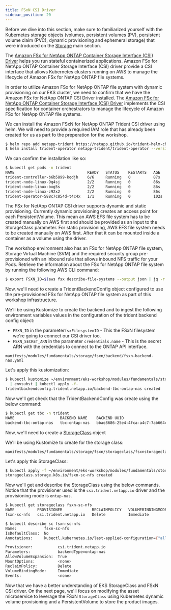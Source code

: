 ```yaml
---
title: FSxN CSI Driver
sidebar_position: 20
---
```


Before we dive into this section, make sure to familiarized yourself with the Kubernetes storage objects (volumes, persistent volumes (PV), persistent volume claim (PVC), dynamic provisioning and ephemeral storage) that were introduced on the [Storage](../index.md) main section.

The [Amazon FSx for NetApp ONTAP Container Storage Interface (CSI) Driver](https://github.com/NetApp/trident) helps you run stateful containerized applications. Amazon FSx for NetApp ONTAP Container Storage Interface (CSI) driver provide a CSI interface that allows Kubernetes clusters running on AWS to manage the lifecycle of Amazon FSx for NetApp ONTAP file systems.

In order to utilize Amazon FSx for NetApp ONTAP file system with dynamic provisioning on our EKS cluster, we need to confirm that we have the Amazon FSx for NetApp ONTAP CSI Driver installed. The [Amazon FSx for NetApp ONTAP Container Storage Interface (CSI) Driver](https://github.com/NetApp/trident) implements the CSI specification for container orchestrators to manage the lifecycle of Amazon FSx for NetApp ONTAP file systems.

We can install the Amazon FSxN for NetApp ONTAP Trident CSI driver using helm. We will need to provide a required IAM role that has already been created for us as part fo the preperation for the workshop. 
```bash
$ helm repo add netapp-trident https://netapp.github.io/trident-helm-chart
$ helm install trident-operator netapp-trident/trident-operator --version 100.2410.0 --namespace trident --create-namespace --wait
```


We can confirm the installation like so:

```bash
$ kubectl get pods -n trident
NAME                                READY   STATUS    RESTARTS   AGE
trident-controller-b6b5899-kqdjh    6/6     Running   0          87s
trident-node-linux-9q4sj            2/2     Running   0          86s
trident-node-linux-bxg5s            2/2     Running   0          86s
trident-node-linux-z92x2            2/2     Running   0          86s
trident-operator-588c7c854d-t4c4x   1/1     Running   0          102s
```

The FSx for NetApp ONTAP CSI driver supports dynamic and static provisioning. Currently dynamic provisioning creates an access point for each PersistentVolume. This mean an AWS EFS file system has to be created manually on AWS first and should be provided as an input to the StorageClass parameter. For static provisioning, AWS EFS file system needs to be created manually on AWS first. After that it can be mounted inside a container as a volume using the driver.

The workshop environment also has an FSx for NetApp ONTAP file system, Storage Virtual Machine (SVM) and the required security group pre-provisioned with an inbound rule that allows inbound NFS traffic for your Pods. 
Retrieve the information about the FSx for NetApp ONTAP file system by running the following AWS CLI command:

```bash
$ export FSXN_ID=$(aws fsx describe-file-systems --output json | jq -r --arg cluster_name "${EKS_CLUSTER_NAME}-fsxn" '.FileSystems[] | select(.Tags[] | select(.Key=="Name" and .Value==$cluster_name)) | .FileSystemId')
```

Now, we'll need to create a TridentBackendConfig object configured to use the pre-provisioned FSx for NetApp ONTAP file system as part of this workshop infrastructure.

We'll be using Kustomize to create the backend and to ingest the following environment variables values in the configuration of the trident backend config object:
 - `FSXN_ID` in the parameter`fsxFilesystemID` - This the FSxN filesystem we're going to connect our CSI driver too. 
 - `FSXN_SECRET_ARN` in the parameter `credentials.name` - This is the secret ARN with the credentials to connect to the ONTAP API interface. 

```file
manifests/modules/fundamentals/storage/fsxn/backend/fsxn-backend-nas.yaml
```

Let's apply this kustomization:

```bash
$ kubectl kustomize ~/environment/eks-workshop/modules/fundamentals/storage/fsxn/backend \
  | envsubst | kubectl apply -f-
tridentbackendconfig.trident.netapp.io/backend-tbc-ontap-nas created
```

Now we'll get check that the TridentBackendConfig was create using the below command:

```bash
$ kubectl get tbc -n trident
NAME                    BACKEND NAME    BACKEND UUID                           PHASE   STATUS
backend-tbc-ontap-nas   tbc-ontap-nas   bbae8686-25e4-4fca-a4c7-7ab664c7db9c   Bound   Success
```

Now, we'll need to create a [StorageClass](https://kubernetes.io/docs/concepts/storage/storage-classes/) object

We'll be using Kustomize to create for the storage class:

```file
manifests/modules/fundamentals/storage/fsxn/storageclass/fsxnstorageclass.yaml
```

Let's apply this StorageClass:

```bash
$ kubectl apply -f ~/environment/eks-workshop/modules/fundamentals/storage/fsxn/storageclass/fsxnstorageclass.yaml
storageclass.storage.k8s.io/fsxn-sc-nfs created
```

Now we'll get and describe the StorageClass using the below commands. Notice that the provisioner used is the `csi.trident.netapp.io` driver and the provisioning mode is `ontap-nas`.

```bash
$ kubectl get storageclass fsxn-sc-nfs
NAME          PROVISIONER             RECLAIMPOLICY   VOLUMEBINDINGMODE   ALLOWVOLUMEEXPANSION   AGE
fsxn-sc-nfs   csi.trident.netapp.io   Delete          Immediate           true                   39s

$ kubectl describe sc fsxn-sc-nfs
Name:            fsxn-sc-nfs
IsDefaultClass:  No
Annotations:     kubectl.kubernetes.io/last-applied-configuration={"allowVolumeExpansion":true,"apiVersion":"storage.k8s.io/v1","kind":"StorageClass","metadata":{"annotations":{},"name":"fsxn-sc-nfs"},"parameters":{"backendType":"ontap-nas"},"provisioner":"csi.trident.netapp.io"}

Provisioner:           csi.trident.netapp.io
Parameters:            backendType=ontap-nas
AllowVolumeExpansion:  True
MountOptions:          <none>
ReclaimPolicy:         Delete
VolumeBindingMode:     Immediate
Events:                <none>
```

Now that we have a better understanding of EKS StorageClass and FSxN CSI driver. On the next page, we'll focus on modifying the asset microservice to leverage the FSxN `StorageClass` using Kubernetes dynamic volume provisioning and a PersistentVolume to store the product images.
